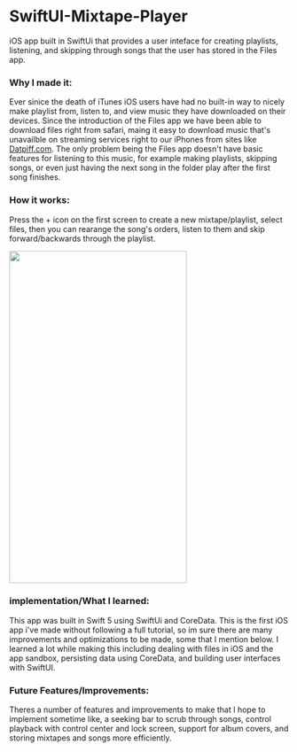 # SwiftUI-Mixtape-Player
iOS app built in SwiftUi that provides a user inteface for creating playlists, listening, and skipping through songs that the user has stored in the Files app. 

### Why I made it: 
Ever sinice the death of iTunes iOS users have had no built-in way to nicely make playlist from, listen to, and view music they have downloaded on their devices. 
Since the introduction of the Files app we have been able to download files right from safari, maing it easy to download music that's unavailble on streaming services right to our iPhones from sites 
like [Datpiff.com](https://www.datpiff.com/). The only problem being the Files app doesn't have basic features for listening to this music, for example 
making playlists, skipping songs, or even just having the next song in the folder play after the first song finishes. 

### How it works:
Press the + icon on the first screen to create a new mixtape/playlist, select files, then you can rearange the song's orders, 
listen to them and skip forward/backwards through the playlist.

<img src="demo.gif" width="320" height="600" />

### implementation/What I learned: 
This app was built in Swift 5 using SwiftUi and CoreData. This is the first iOS app i've made
without following a full tutorial, so im sure there are many improvements and optimizations to be made, some that I mention below. I learned a lot while making this
including dealing with files in iOS and the app sandbox, persisting data using CoreData, and building user interfaces with SwiftUI.

### Future Features/Improvements: 
Theres a number of features and improvements to make that I hope to implement sometime like, a seeking bar to scrub through songs, control playback with control center and lock screen,
support for album covers, and storing mixtapes and songs more efficiently. 
